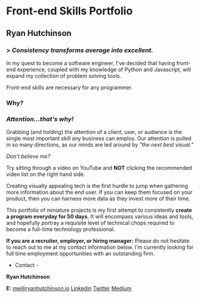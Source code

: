 # Front-end Skills Portfolio

## Ryan Hutchinson


### > *Consistency transforms average into excellent.*

In my quest to become a software engineer, I've decided that having front-end experience, coupled with my knowledge of Python and Javascript, will expand my collection of problem solving tools.

Front-end skills are necessary for any programmer.



### **Why?**

### **_Attention...that's why!_**



Grabbing (and holding) the attention of a client, user, or audience is the single most important skill any business can employ. Our attention is pulled in so many directions, as our minds are led around by *"the next best visual."* 

*Don't believe me?* 

Try sitting through a video on YouTube and **NOT** clicking the recommended video list on the right hand side.

Creating visually appealing tech is the first hurdle to jump when gathering more information about the end user. If you can keep them focused on your product, then you can harness more data as they invest more of their time.


This portfolio of miniature projects is my first attempt to consistently **create a program everyday for 50 days.** It will encompass various ideas and tools, and hopefully portray a requisite level of technical chops required to become a full-time technology professional.


**If you are a recruiter, employer, or hiring manager:** 
Please do not hesitate to reach out to me at my contact information below. I'm currently looking for full time employment opportunities with an outstanding firm.


- Contact -

**Ryan Hutchinson**

**E:** me@ryanhutchinson.io
[Linkedin](https://www.linkedin.com/in/macheenlurning/ "My Linkedin")
[Twitter](https://twitter.com/macheenlurning "My Twitter")
[Medium](https://macheenlurning.medium.com/ "My Medium")